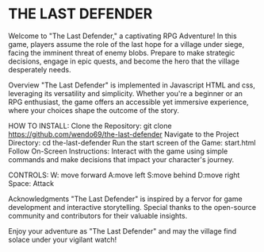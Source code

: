 # THE LAST DEFENDER
Welcome to "The Last Defender," a captivating RPG Adventure! In this game, players assume the role of the last hope for a village under siege, facing the imminent threat of enemy blobs. Prepare to make strategic decisions, engage in epic quests, and become the hero that the village desperately needs.

Overview
"The Last Defender" is implemented in Javascript HTML and css, leveraging its versatility and simplicity. Whether you're a beginner or an RPG enthusiast, the game offers an accessible yet immersive experience, where your choices shape the outcome of the story.



HOW TO INSTALL:
Clone the Repository: git clone https://github.com/wendo69/the-last-defender
Navigate to the Project Directory: cd the-last-defender
Run the start screen of the Game: start.html
Follow On-Screen Instructions: Interact with the game using simple commands and make decisions that impact your character's journey.

CONTROLS:
W: move forward
A:move left
S:move behind
D:move right
Space: Attack



Acknowledgments
"The Last Defender" is inspired by a fervor for game development and interactive storytelling. Special thanks to the open-source community and contributors for their valuable insights.


Enjoy your adventure as "The Last Defender" and may the village find solace under your vigilant watch!


